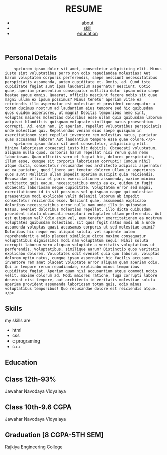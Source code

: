 <!DOCTYPE html>
<html lang="en">
<head>
    <meta charset="UTF-8">
    <meta http-equiv="X-UA-Compatible" content="IE=edge">
    <meta name="viewport" content="width=device-width, initial-scale=1.0">
    <link rel="stylesheet" href="index.css">
    <title>about</title>
</head>
<body>
   <header>
       <h1 class=main>RESUME</h1>
       <nav>
           <ul>
               <li><a href="#about">about</a></li>
               <li><a href="#Skill">skill</a></li>
               <li><a href="#Education">education</a></li>
           </ul>
       </nav>
   </header>
   <section id="about">
        <h1>Personal Details</h1>
 
  
        <p>Lorem ipsum dolor sit amet, consectetur adipisicing elit. Minus iusto sint voluptatibus porro non odio repudiandae molestias! Aut harum voluptatem corporis perferendis, saepe nesciunt necessitatibus perspiciatis assumenda, autem cupiditate et. Omnis, ad. Quod iste cupiditate fugiat sunt ipsa laudantium aspernatur nesciunt. Optio quae, aperiam praesentium consequatur mollitia dolor ipsam odio saepe beatae eaque omnis. Quaerat, officiis nesciunt facere nobis sit quae magni ullam ex ipsum possimus? Minus tenetur aperiam vitae ea reiciendis illo aspernatur est molestiae et provident consequatur a totam ducimus nostrum ad laudantium eius tempore sed hic quibusdam quos quidem asperiores, ut magni! Debitis temporibus nemo sint, voluptas maiores molestias doloribus esse ullam quia quibusdam laborum adipisci blanditiis quisquam voluptate similique natus praesentium corrupti. Ad, enim nam. Et aperiam, repellat voluptatibus perspiciatis unde molestiae qui. Repellendus veniam eius saepe quisquam in exercitationem sint repellat inventore rem molestias natus, pariatur quas accusamus labore? Aut laudantium tempore esse quae dolore.</p>
        <p>Lorem ipsum dolor sit amet consectetur, adipisicing elit. Minima laboriosam obcaecati iusto hic debitis. Obcaecati voluptatum, aliquam nulla quod, corporis harum repellat nisi rerum quam nemo laboriosam. Quam officiis vero et fugiat hic, dolores perspiciatis, illum esse, cumque sit corporis laboriosam corrupti! Cumque nihil atque dicta, consectetur recusandae eos architecto adipisci aspernatur ad ea pariatur, quod libero aut tenetur dolorem ullam in asperiores quos sunt! Mollitia ullam impedit aperiam suscipit quia reiciendis. Recusandae officia et porro exercitationem assumenda, maxime minima architecto quis eaque, necessitatibus omnis ea ex, quidem in fugit obcaecati laboriosam neque cupiditate. Voluptatem error sed magni, exercitationem id in sit possimus vel quisquam eaque qui molestiae praesentium modi explicabo velit deleniti laborum ab impedit consectetur reiciendis esse. Nesciunt quae, assumenda explicabo doloribus necessitatibus error nulla nam unde illo in quibusdam. Natus, eveniet doloribus molestias repellat, illo dicta quibusdam provident soluta obcaecati excepturi voluptatem ullam perferendis. Aut est quisquam vel? Odio enim vel, eum tenetur exercitationem ea nostrum voluptates quibusdam molestias, sit quos fugit natus modi ab a unde assumenda voluptas quasi accusamus corporis ut sed molestiae animi? Doloribus hic neque eos aliquid soluta, vel sapiente autem reprehenderit a odio placeat similique dicta maxime consequatur voluptatibus dignissimos modi nam voluptatum sequi! Nihil soluta corrupti laborum vero aliquam voluptate a veritatis voluptatibus ut perferendis. Voluptatibus, similique earum? Distinctio quos veritatis explicabo dolorem. Voluptates odit eveniet quia quo laborum, voluptas dolorem optio natus, cumque ipsam aspernatur hic facilis accusamus inventore rem amet placeat voluptate error aliquam quam aperiam odio. Qui in tempore rerum repudiandae, explicabo minus temporibus cupiditate fugiat. Aperiam quam nisi accusantium atque commodi nobis velit, maxime dolorum ad. Modi maiores ratione, fuga corrupti labore deserunt nisi tempore, aut architecto id veritatis molestiae soluta aperiam provident assumenda laboriosam totam quis, odio minus voluptatibus temporibus! Quo recusandae dolore est reiciendis atque.</p>
   </section>
   <section id="Skill">
        <h1>Skills</h1>
   
   <p>my skills are <br> </p>
   <ul>
       <li>html</li>
       <li>css</li>
       <li>c programing</li>
       <li>c++</li>
       
       
   </ul></section>



<section id="Education"><h1>Education</h1>


<h2>Class 12th-93%</h2>
<p>Jawahar Navodaya Vidyalaya</p>
<h2>Class 10th-9.6 CGPA</h2> 
<P>Jawahar Navodaya Vidyalaya</P>
<h2>Graduation [8 CGPA-5TH SEM]</h2>
<p>Rajkiya Engineering College</p>
</section>
   
   

    
</body>
</html>
